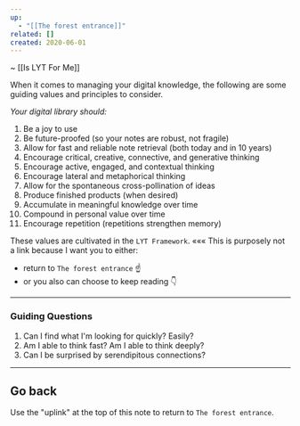 ```yaml
---
up:
  - "[[The forest entrance]]"
related: []
created: 2020-06-01
---
```

~ [[Is LYT For Me]] 

When it comes to managing your digital knowledge, the following are some guiding values and principles to consider.

*Your digital library should:*
1. Be a joy to use
2. Be future-proofed (so your notes are robust, not fragile)
3. Allow for fast and reliable note retrieval (both today and in 10 years)
4. Encourage critical, creative, connective, and generative thinking
5. Encourage active, engaged, and contextual thinking
6. Encourage lateral and metaphorical thinking
7. Allow for the spontaneous cross-pollination of ideas
8. Produce finished products (when desired)
9. Accumulate in meaningful knowledge over time
10. Compound in personal value over time
11. Encourage repetition (repetitions strengthen memory)

These values are cultivated in the `LYT Framework`. ««« This is purposely not a link because I want you to either:
- return to `The forest entrance` ☝️
- or you also can choose to keep reading 👇

---
### Guiding Questions
1. Can I find what I'm looking for quickly? Easily?
2. Am I able to think fast? Am I able to think deeply?
3. Can I be surprised by serendipitous connections?

---
## Go back
Use the "uplink" at the top of this note to return to `The forest entrance`.